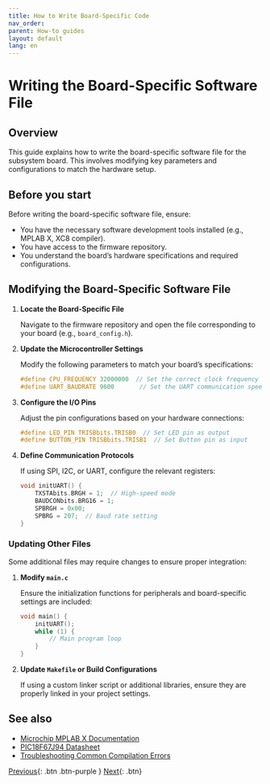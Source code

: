 ```yaml
---
title: How to Write Board-Specific Code
nav_order: 
parent: How-to guides
layout: default
lang: en
---
```


# Writing the Board-Specific Software File

## Overview

This guide explains how to write the board-specific software file for the subsystem board. This involves modifying key parameters and configurations to match the hardware setup.

## Before you start

Before writing the board-specific software file, ensure:

* You have the necessary software development tools installed (e.g., MPLAB X, XC8 compiler).
* You have access to the firmware repository.
* You understand the board’s hardware specifications and required configurations.

## Modifying the Board-Specific Software File

1. **Locate the Board-Specific File**
    
    Navigate to the firmware repository and open the file corresponding to your board (e.g., `board_config.h`).

2. **Update the Microcontroller Settings**
    
    Modify the following parameters to match your board’s specifications:

    ```c
    #define CPU_FREQUENCY 32000000  // Set the correct clock frequency
    #define UART_BAUDRATE 9600       // Set the UART communication speed
    ```

3. **Configure the I/O Pins**
    
    Adjust the pin configurations based on your hardware connections:

    ```c
    #define LED_PIN TRISBbits.TRISB0  // Set LED pin as output
    #define BUTTON_PIN TRISBbits.TRISB1  // Set Button pin as input
    ```

4. **Define Communication Protocols**
    
    If using SPI, I2C, or UART, configure the relevant registers:

    ```c
    void initUART() {
        TXSTAbits.BRGH = 1;  // High-speed mode
        BAUDCONbits.BRG16 = 1;
        SPBRGH = 0x00;
        SPBRG = 207;  // Baud rate setting
    }
    ```

### Updating Other Files

Some additional files may require changes to ensure proper integration:

1. **Modify `main.c`**
    
    Ensure the initialization functions for peripherals and board-specific settings are included:
    
    ```c
    void main() {
        initUART();
        while (1) {
            // Main program loop
        }
    }
    ```

2. **Update `Makefile` or Build Configurations**
    
    If using a custom linker script or additional libraries, ensure they are properly linked in your project settings.

## See also

* [Microchip MPLAB X Documentation](https://www.microchip.com/mplabx)
* [PIC18F67J94 Datasheet](https://www.microchip.com/wwwproducts/en/PIC18F67J94)
* [Troubleshooting Common Compilation Errors](#troubleshooting)



[Previous]({{site.url}}/how-tos){: .btn .btn-purple }
[Next]({{site.url}}/how-tos){: .btn}